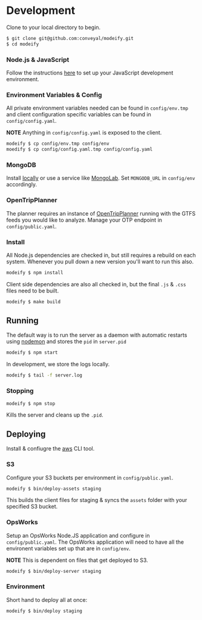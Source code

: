 # Development

Clone to your local directory to begin.

```bash
$ git clone git@github.com:conveyal/modeify.git
$ cd modeify
```

### Node.js & JavaScript

Follow the instructions [here](https://github.com/conveyal/javascript) to set up your JavaScript development environment.

### Environment Variables & Config

All private environment variables needed can be found in `config/env.tmp` and client configuration specific variables can be found in `config/config.yaml`.

**NOTE** Anything in `config/config.yaml` is exposed to the client.

```bash
modeify $ cp config/env.tmp config/env
moedify $ cp config/config.yaml.tmp config/config.yaml
```

### MongoDB

Install [locally](http://www.mongodb.org/downloads) or use a service like [MongoLab](https://mongolab.com/welcome/). Set `MONGODB_URL` in `config/env` accordingly.

### OpenTripPlanner

The planner requires an instance of [OpenTripPlanner](http://opentripplanner.com) running with the GTFS feeds you would like to analyze. Manage your OTP endpoint in `config/public.yaml`.

### Install

All Node.js dependencies are checked in, but still requires a rebuild on each system. Whenever you pull down a new version you'll want to run this also.

```bash
modeify $ npm install
```

Client side dependencies are also all checked in, but the final `.js` & `.css` files need to be built.

```bash
modeify $ make build
```

## Running

The default way is to run the server as a daemon with automatic restarts using [nodemon](http://nodemon.io/) and stores the `pid` in `server.pid`

```bash
modeify $ npm start
```

In development, we store the logs locally.

```bash
modeify $ tail -f server.log
```

### Stopping

```bash
modeify $ npm stop
```

Kills the server and cleans up the `.pid`.

## Deploying

Install & confiugre the [aws](http://docs.aws.amazon.com/cli/latest/reference/) CLI tool.

### S3

Configure your S3 buckets per environment in `config/public.yaml`.

```bash
modeify $ bin/deploy-assets staging
```

This builds the client files for staging & syncs the `assets` folder with your specified S3 bucket.

### OpsWorks

Setup an OpsWorks Node.JS application and configure in `config/public.yaml`. The OpsWorks application will need to have all the environent variables set up that are in `config/env`.

**NOTE** This is dependent on files that get deployed to S3.

```bash
modeify $ bin/deploy-server staging
```

### Environment

Short hand to deploy all at once:

```bash
modeify $ bin/deploy staging
```

